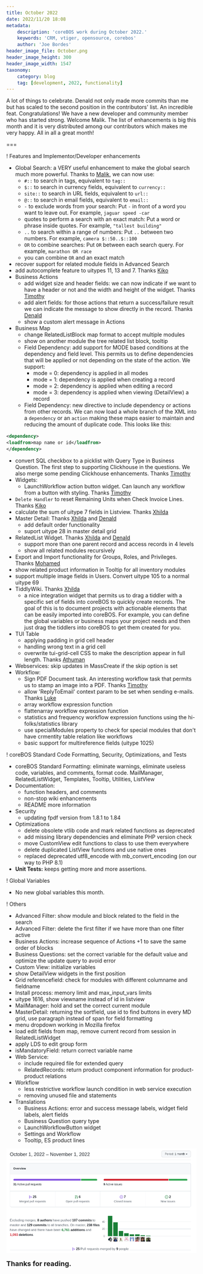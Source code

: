 ```yaml
---
title: October 2022
date: 2022/11/20 18:08
metadata:
    description: 'coreBOS work during October 2022.'
    keywords: 'CRM, vtiger, opensource, corebos'
    author: 'Joe Bordes'
header_image_file: October.png
header_image_height: 300
header_image_width: 1547
taxonomy:
    category: blog
    tag: [development, 2022, functionality]
---
```


A lot of things to celebrate. Denald not only made more commits than me but has scaled to the second position in the contributors' list. An incredible feat. Congratulations! We have a new developer and community member who has started strong. Welcome Malik. The list of enhancements is big this month and it is very distributed among our contributors which makes me very happy. All in all a great month!

===

 ! Features and Implementor/Developer enhancements

- Global Search: a VERY useful enhancement to make the global search much more powerful. Thanks to [Malik](https://github.com/maliknajjar), we can now use:
  - `#::` to search in tags, equivalent to `tag::`
  - `$::` to search in currency fields, equivalent to `currency::`
  - `site::` to search in URL fields, equivalent to `url::`
  - `@::` to search in email fields, equivalent to `email::`
  - `-` to exclude words from your search: Put `-` in front of a word you want to leave out. For example, `jaguar speed -car`
  - quotes to perform a search with an exact match: Put a word or phrase inside quotes. For example, `"tallest building"`
  - `..` to search within a range of numbers: Put `..` between two numbers. For example, `camera $::50..$::100`
  - `OR` to combine searches: Put `OR` between each search query. For example, `marathon OR race`
  - you can combine `OR` and an exact match
- recover support for related module fields in Advanced Search
- add autocomplete feature to uitypes 11, 13 and 7. Thanks [Kiko](https://github.com/kikojover)
- Business Actions
  - add widget size and header fields: we can now indicate if we want to have a header or not and the width and height of the widget. Thanks [Timothy](https://github.com/tebajanga)
  - add alert fields: for those actions that return a success/failure result we can indicate the message to show directly in the record. Thanks [Denald](https://github.com/denaldhushi)
  - show a custom alert message in Actions
- Business Map
  - change RelatedListBlock map format to accept multiple modules
  - show on another module the tree related list block, tooltip
  - Field Dependency: add support for MODE based conditions at the dependency and field level. This permits us to define dependencies that will be applied or not depending on the state of the action. We support:
      - mode = 0: dependency is applied in all modes
      - mode = 1: dependency is applied when creating a record
      - mode = 2: dependency is applied when editing a record
      - mode = 3: dependency is applied when viewing (DetailView) a record
  - Field Dependency: new directive to include dependency or actions from other records. We can now load a whole branch of the XML into a `dependency` or an `action` making these maps easier to maintain and reducing the amount of duplicate code. This looks like this:
```xml
<dependency>
<loadfrom>map name or id</loadfrom>
</dependency>
```
- convert SQL checkbox to a picklist with Query Type in Business Question. The first step to supporting Clickhouse in the questions. We also merge some pending Clickhouse enhancements. Thanks [Timothy](https://github.com/tebajanga)
- Widgets:
  - LaunchWorkflow action button widget. Can launch any workflow from a button with styling. Thanks [Timothy](https://github.com/tebajanga)
- `Delete Handler` to reset Remaining Units when Check Invoice Lines. Thanks [Kiko](https://github.com/kikojover)
- calculate the sum of uitype 7 fields in Listview. Thanks [Xhilda](https://github.com/xhildashazivari)
- Master Detail: Thanks [Xhilda](https://github.com/xhildashazivari) and [Denald](https://github.com/denaldhushi)
  - add default order functionality
  - suport uitype 28 in master detail grid
- RelatedList Widget. Thanks [Xhilda](https://github.com/xhildashazivari) and [Denald](https://github.com/denaldhushi)
  - support more than one parent record and access records in 4 levels
  - show all related modules recursively
- Export and Import functionality for Groups, Roles, and Privileges. Thanks [Mohamed](https://github.com/shibe2018)
- show related product information in Tooltip for all inventory modules
- support multiple image fields in Users. Convert uitype 105 to a normal uitype 69
- TiddlyWiki. Thanks [Xhilda](https://github.com/xhildashazivari)
  - a nice integration widget that permits us to drag a tiddler with a specific set of fields into coreBOS to quickly create records. The goal of this is to document projects with actionable elements that can be easily imported into coreBOS. For example, you can define the global variables or business maps your project needs and then just drag the tiddlers into coreBOS to get them created for you.
- TUI Table
  - applying padding in grid cell header
  - handling wrong text in a grid cell
  - overwrite tui-grid-cell CSS to make the description appear in full length. Thanks [Athuman](https://github.com/ochu-elhadji)
- Webservices: skip updates in MassCreate if the skip option is set
- Workflow:
  - Sign PDF Document task. An interesting workflow task that permits us to stamp an image into a PDF. Thanks [Timothy](https://github.com/tebajanga)
  - allow 'ReplyToEmail' context param to be set when sending e-mails. Thanks [Luke](https://github.com/Luke1982)
  - array workflow expression function
  - flattenarray workflow expression function
  - statistics and frequency workflow expression functions using the hi-folks/statistics library
  - use specialModules property to check for special modules that don't have crmentity table relation like workflows
  - basic support for multireference fields (uitype 1025)

<span></span>

 ! coreBOS Standard Code Formatting, Security, Optimizations, and Tests

- coreBOS Standard Formatting: eliminate warnings, eliminate useless code, variables, and comments, format code. MailManager, RelatedListWidget, Templates, Tooltip, Utilities, ListView
- Documentation:
  - function headers, and comments
  - non-stop wiki enhancements
  - README more information
- Security
  - updating fpdf version from 1.8.1 to 1.84
- Optimizations
  - delete obsolete vtlib code and mark related functions as deprecated
  - add missing library dependencies and eliminate PHP version check
  - move CustomView edit functions to class to use them everywhere
  - delete duplicated ListView functions and use native ones
  - replaced deprecated utf8_encode with mb_convert_encoding (on our way to PHP 8.1)
- **Unit Tests:** keeps getting more and more assertions.

<span></span>

 ! Global Variables

- No new global variables this month.

<span></span>

 ! Others

- Advanced Filter: show module and block related to the field in the search
- Advanced Filter: delete the first filter if we have more than one filter active
- Business Actions: increase sequence of Actions +1 to save the same order of blocks
- Business Questions: set the correct variable for the default value and optimize the update query to avoid error
- Custom View: initialize variables
- show DetailView widgets in the first position
- Grid referencefield: check for modules with different columname and fieldname
- Install process: memory limit and max_input_vars limits
- uitype 1616, show viewname instead of id in listview
- MailManager: hold and set the correct current module
- MasterDetail: returning the sortfield, use id to find buttons in every MD grid, use paragraph instead of span for field formatting
- menu dropdown working in Mozilla firefox
- load edit fields from map, remove current record from session in RelatedListWidget
- apply LDS to edit group form
- isMandatoryField: return correct variable name
- Web Service:
  - include required file for extended query
  - RelatedRecords: return product component information for product-product relations
- Workflow
  - less restrictive workflow launch condition in web service execution
  - removing unused file and statements
- Translations
  - Business Actions: error and success message labels, widget field labels, alert fields
  - Business Question query type
  - LaunchWorkflowButton widget
  - Settings and Workflow
  - Tooltip, ES product lines

<span></span>

![October Insights](corebosgithub2210.png)

**<span style="font-size:large">Thanks for reading.</span>**
